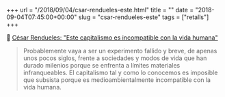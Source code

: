 +++
url = "/2018/09/04/csar-rendueles-este.html"
title = ""
date = "2018-09-04T07:45:00+00:00"
slug = "csar-rendueles-este"
tags = ["retalls"]
+++

📎 [César Rendueles: "Este capitalismo es incompatible con la vida humana"](https://blogs.herdereditorial.com/filco/cesar-rendueles-capitalismo-incompatible-vida-humana/)

> Probablemente vaya a ser un experimento fallido y breve, de apenas unos pocos siglos, frente a sociedades y modos de vida que han durado milenios porque se enfrenta a límites materiales infranqueables. El capitalismo tal y como lo conocemos es imposible que subsista porque es medioambientalmente incompatible con la vida humana.
